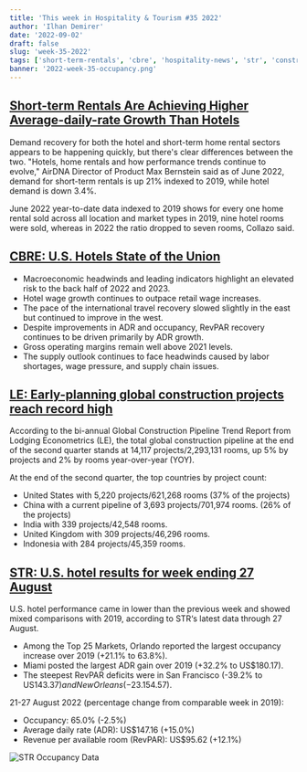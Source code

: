 ```yaml
---
title: 'This week in Hospitality & Tourism #35 2022'
author: 'Ilhan Demirer'
date: '2022-09-02'
draft: false
slug: 'week-35-2022'
tags: ['short-term-rentals', 'cbre', 'hospitality-news', 'str', 'construction']
banner: '2022-week-35-occupancy.png'
---
```


## [Short-term Rentals Are Achieving Higher Average-daily-rate Growth Than Hotels](https://www.hotelnewsresource.com/article122442.html)

Demand recovery for both the hotel and short-term home rental sectors appears to be happening quickly, but there's clear differences between the two. "Hotels, home rentals and how performance trends continue to evolve," AirDNA Director of Product Max Bernstein said as of June 2022, demand for short-term rentals is up 21% indexed to 2019, while hotel demand is down 3.4%.

June 2022 year-to-date data indexed to 2019 shows for every one home rental sold across all location and market types in 2019, nine hotel rooms were sold, whereas in 2022 the ratio dropped to seven rooms, Collazo said.

## [CBRE: U.S. Hotels State of the Union](https://www.cbrehotels.com/-/media/cbre/countrycbrehotels/documents/sotu_independence-day-22-edition.pdf)

- Macroeconomic headwinds and leading indicators highlight an elevated risk to the back half of 2022 and 2023.
- Hotel wage growth continues to outpace retail wage increases.
- The pace of the international travel recovery slowed slightly in the east but continued to improve in the west.
- Despite improvements in ADR and occupancy, RevPAR recovery continues to be driven primarily by ADR growth.
- Gross operating margins remain well above 2021 levels.
- The supply outlook continues to face headwinds caused by labor shortages, wage pressure, and supply chain issues.

## [LE: Early-planning global construction projects reach record high](https://hotelbusiness.com/le-early-planning-global-construction-projects-reach-record-high)

According to the bi-annual Global Construction Pipeline Trend Report from Lodging Econometrics (LE), the total global construction pipeline at the end of the second quarter stands at 14,117 projects/2,293,131 rooms, up 5% by projects and 2% by rooms year-over-year (YOY).

At the end of the second quarter, the top countries by project count:

- United States with 5,220 projects/621,268 rooms (37% of the projects)
- China with a current pipeline of 3,693 projects/701,974 rooms. (26% of the projects)
- India with 339 projects/42,548 rooms.
- United Kingdom with 309 projects/46,296 rooms.
- Indonesia with 284 projects/45,359 rooms.

## [STR: U.S. hotel results for week ending 27 August](https://str.com/press-release/str-us-hotel-results-week-ending-27-august)

U.S. hotel performance came in lower than the previous week and showed mixed comparisons with 2019, according to STR‘s latest data through 27 August.

- Among the Top 25 Markets, Orlando reported the largest occupancy increase over 2019 (+21.1% to 63.8%).
- Miami posted the largest ADR gain over 2019 (+32.2% to US$180.17).
- The steepest RevPAR deficits were in San Francisco (-39.2% to US$143.37) and New Orleans (-23.1% US$54.57).

21-27 August 2022 (percentage change from comparable week in 2019):

- Occupancy: 65.0% (-2.5%)
- Average daily rate (ADR): US$147.16 (+15.0%)
- Revenue per available room (RevPAR): US$95.62 (+12.1%)

![STR Occupancy Data](/images/blogimages/2022-week-35-occupancy.png)
